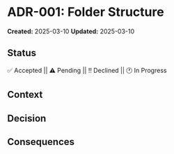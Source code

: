 # ADR-001: Folder Structure

**Created:** 2025-03-10
**Updated:** 2025-03-10

## Status

✅ Accepted || ⚠️ Pending || ‼️ Declined || 🕐 In Progress

## Context

## Decision

## Consequences
